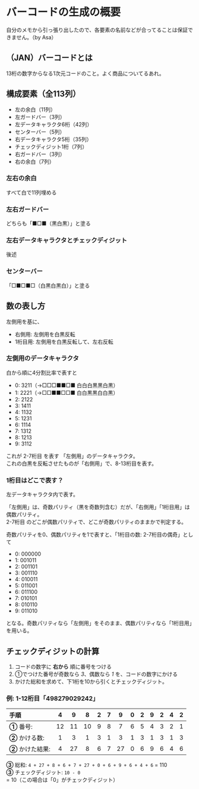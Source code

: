 # バーコードの生成の概要

自分のメモから引っ張り出したので、各要素の名前などが合ってることは保証できません。（by Asa）

## （JAN）バーコードとは
13桁の数字からなる1次元コードのこと。よく商品についてるあれ。

## 構成要素（全113列）
 - 左の余白（11列）
 - 左ガードバー（3列）
 - 左データキャラクタ6桁（42列）
 - センターバー（5列）
 - 右データキャラクタ5桁（35列）
 - チェックディジット1桁（7列）
 - 右ガードバー（3列）
 - 右の余白（7列）

### 左右の余白
すべて白で11列埋める

### 左右ガードバー
どちらも「■□■（黒白黒）」と塗る

### 左右データキャラクタとチェックディジット
後述

### センターバー
「□■□■□（白黒白黒白）」と塗る

## 数の表し方
左側用を基に、
 - 右側用: 左側用を白黒反転
 - 1桁目用: 左側用を白黒反転して、左右反転

### 左側用のデータキャラクタ
白から順に4分割比率で表すと
 - 0: 3211（→□□□■■□■ 白白白黒黒白黒）
 - 1: 2221（→□□■■□□■ 白白黒黒白白黒）
 - 2: 2122
 - 3: 1411
 - 4: 1132
 - 5: 1231
 - 6: 1114
 - 7: 1312
 - 8: 1213
 - 9: 3112

これが 2-7桁目 を表す 「左側用」のデータキャラクタ。<br>
これの白黒を反転させたものが「右側用」で、8-13桁目を表す。

### 1桁目はどこで表す？
左データキャラクタ内で表す。

「左側用」は、奇数パリティ（黒を奇数列含む）だが、「右側用」「1桁目用」は偶数パリティ。<br>
2-7桁目 のどこが偶数パリティで、どこが奇数パリティのままかで判定する。

奇数パリティを0、偶数パリティを1で表すと、「1桁目の数: 2-7桁目の偶奇」として
 - 0: 000000
 - 1: 001011
 - 2: 001101
 - 3: 001110
 - 4: 010011
 - 5: 011001
 - 6: 011100
 - 7: 010101
 - 8: 010110
 - 9: 011010

となる。奇数パリティなら「左側用」をそのまま、偶数パリティなら「1桁目用」を用いる。

## チェックディジットの計算
1. コードの数字に **右から** 順に番号をつける
2. ①でつけた番号が奇数なら *3*、偶数なら *1* を、コードの数字にかける
3. かけた総和を求めて、下1桁を10から引くとチェックディジット。

### 例: 1-12桁目「498279029242」
|     手順     | 4 | 9 | 8 | 2 | 7 | 9 | 0 | 2 | 9 | 2 | 4 | 2 |
|:-----------|:-:|:-:|:-:|:-:|:-:|:-:|:-:|:-:|:-:|:-:|:-:|:-:|
| **①** 番号: |12|11|10|9|8|7|6|5|4|3|2|1|
| **②** かける数: |1|3|1|3|1|3|1|3|1|3|1|3|
| **②** かけた結果: |4|27|8|6|7|27|0|6|9|6|4|6|

**③** 総和: `4 + 27 + 8 + 6 + 7 + 27 + 0 + 6 + 9 + 6 + 4 + 6` = 110<br>
**③** チェックディジット: `10 - 0` = 10（この場合は「0」がチェックディジット）